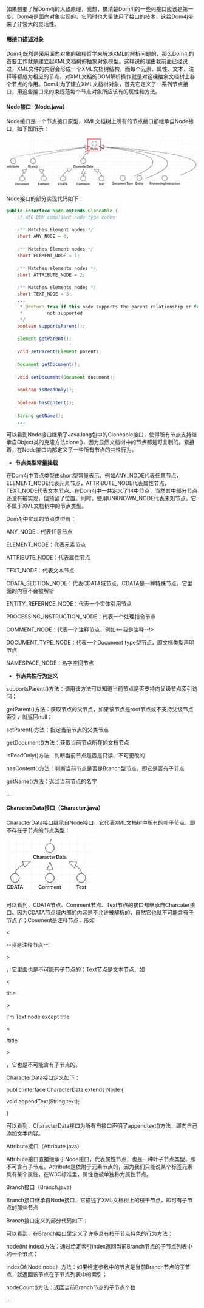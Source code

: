 如果想要了解Dom4j的大致原理，我想，搞清楚Dom4j的一些列接口应该是第一步。Dom4j是面向对象实现的，它同时也大量使用了接口的技术，这给Dom4j带来了非常大的灵活性。

#### 用接口描述对象

Dom4j既然是采用面向对象的编程哲学来解决XML的解析问题的，那么Dom4j的首要工作就是建立起XML文档树的抽象对象模型。这样说的理由我前面已经说过，XML文件的内容会形成一个XML文档树结构，而每个元素、属性、文本、注释等都成为相应的节点，对XML文档的DOM解析操作就是对这棵抽象文档树上各个节点的作用。Dom4j为了建立XML文档树对象，首先它定义了一系列节点接口，用这些接口来约束规范每个节点对象所应该有的属性和方法。

#### Node接口（Node.java）

Node接口是一个节点接口原型，XML文档树上所有的节点接口都继承自Node接口，如下图所示：

![](/assets/nodetree1.png)

Node接口的部分实现代码如下：

```java
public interface Node extends Cloneable {
    // W3C DOM complient node type codes

    /** Matches Element nodes */
    short ANY_NODE = 0;

    /** Matches Element nodes */
    short ELEMENT_NODE = 1;

    /** Matches elements nodes */
    short ATTRIBUTE_NODE = 2;

    /** Matches elements nodes */
    short TEXT_NODE = 3;
    ...
     * @return true if this node supports the parent relationship or false it is
     *         not supported
     */
    boolean supportsParent();

    Element getParent();

    void setParent(Element parent);

    Document getDocument();

    void setDocument(Document document);

    boolean isReadOnly();

    boolean hasContent();

    String getName();
    ...
```

可以看到Node接口继承了Java.lang包中的Cloneable接口，使得所有节点支持继承自Object类的克隆方法clone\(\)，因为显然文档树中的节点都是可复制的。紧接着，在Node接口内部定义了一些所有节点的共性行为。

* **节点类型常量挂载**

在Dom4j中节点类型由short型常量表示，例如ANY\_NODE代表任意节点，ELEMENT\_NODE代表元素节点，ATTRIBUTE\_NODE代表属性节点，TEXT\_NODE代表文本节点。在Dom4j中一共定义了14中节点，当然其中部分节点还没有被实现，但预留了位置。同时，使用UNKNOWN\_NODE代表未知节点，它不属于XML文档树中的节点类型。

Dom4j中实现的节点类型有：

ANY\_NODE：代表任意节点

ELEMENT\_NODE：代表元素节点

ATTRIBUTE\_NODE：代表属性节点

TEXT\_NODE：代表文本节点

CDATA\_SECTION\_NODE：代表CDATA域节点，CDATA是一种特殊节点，它里面的内容不会被解析

ENTITY\_REFERNCE\_NODE：代表一个实体引用节点

PROCESSING\_INSTRUCTION\_NODE：代表一个处理指令节点

COMMENT\_NODE：代表一个注释节点，例如&lt;--我是注释--!&gt;

DOCUMENT\_TYPE\_NODE：代表一个Document type型节点，即文档类型声明节点

NAMESPACE\_NODE：名字空间节点

* **节点共性行为定义**

supportsParent\(\)方法：调用该方法可以知道当前节点是否支持向父级节点索引访问；

getParent\(\)方法：获取节点的父节点，如果该节点是root节点或不支持父级节点索引，就返回null；

setParent\(\)方法：指定当前节点的父类节点

getDocument\(\)方法：获取当前节点所在的文档节点

isReadOnly\(\)方法：判断当前节点是否是只读、不可更改的

hasContent\(\)方法：判断当前节点是否是Branch型节点，即它是否有子节点

getName\(\)方法：返回当前节点的名字

...

#### CharacterData接口（Character.java）

CharacterData接口继承自Node接口，它代表XML文档树中所有的叶子节点，即不存在子节点的节点类型：

![](/assets/cdtree.png)

可以看到，CDATA节点、Comment节点、Text节点的接口都继承自Charcater接口。因为CDATA节点域内部的内容是不允许被解析的，自然它也就不可能含有子节点了；Comment是注释节点，形如

&lt;

--我是注释节点--!

&gt;

，它里面也是不可能有子节点的；Text节点是文本节点，如

&lt;

title

&gt;

I'm Text node except title

&lt;

/title

&gt;

，它也是不可能含有子节点的。

CharacterData接口定义如下：

public interface CharacterData extends Node {

 void appendText\(String text\);

}

可以看到，CharacterData接口为所有自接口声明了appendtext\(\)方法，即向自己添加文本内容。

Attribute接口（Attribute.java）

Attribute接口直接继承于Node接口，代表属性节点，也是一种叶子节点类型，即不可含有子节点。Attribute是依附于元素节点的，因为我们只能说某个标签元素具有某个属性，在W3C标准里，属性也被单独称为属性节点。

Branch接口（Branch.java）

Branch接口继承自Node接口，它描述了XML文档树上的枝干节点，即可有子节点的那些节点

Branch接口定义的部分代码如下：

  


可以看到，在Branch接口里定义了许多具有枝干节点特色的行为方法：

node\(int index\)方法：通过给定索引index返回当前Branch节点的子节点列表中的一个节点；

indexOf\(Node node）方法：如果给定参数中的节点是当前Branch节点的子节点，就返回该节点在子节点列表中的索引；

nodeCount\(\)方法：返回当前Branch节点的子节点个数

...


